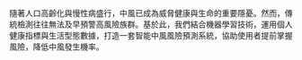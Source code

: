 隨著人口高齡化與慢性病盛行，中風已成為威脅健康與生命的重要隱憂。然而，傳統檢測往往無法及早預警高風險族群。基於此，我們結合機器學習技術，運用個人健康指標與生活型態數據，打造一套智能中風風險預測系統，協助使用者提前掌握風險，降低中風發生機率。
